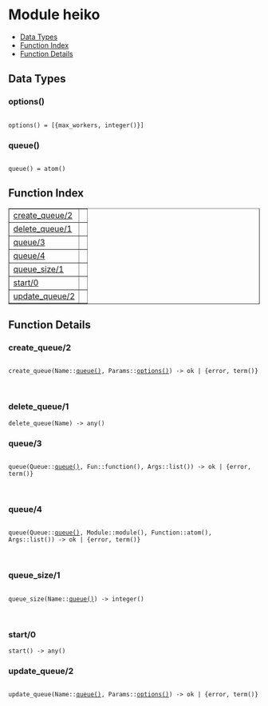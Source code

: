 

# Module heiko #
* [Data Types](#types)
* [Function Index](#index)
* [Function Details](#functions)

<a name="types"></a>

## Data Types ##




### <a name="type-options">options()</a> ###


<pre><code>
options() = [{max_workers, integer()}]
</code></pre>




### <a name="type-queue">queue()</a> ###


<pre><code>
queue() = atom()
</code></pre>

<a name="index"></a>

## Function Index ##


<table width="100%" border="1" cellspacing="0" cellpadding="2" summary="function index"><tr><td valign="top"><a href="#create_queue-2">create_queue/2</a></td><td></td></tr><tr><td valign="top"><a href="#delete_queue-1">delete_queue/1</a></td><td></td></tr><tr><td valign="top"><a href="#queue-3">queue/3</a></td><td></td></tr><tr><td valign="top"><a href="#queue-4">queue/4</a></td><td></td></tr><tr><td valign="top"><a href="#queue_size-1">queue_size/1</a></td><td></td></tr><tr><td valign="top"><a href="#start-0">start/0</a></td><td></td></tr><tr><td valign="top"><a href="#update_queue-2">update_queue/2</a></td><td></td></tr></table>


<a name="functions"></a>

## Function Details ##

<a name="create_queue-2"></a>

### create_queue/2 ###

<pre><code>
create_queue(Name::<a href="#type-queue">queue()</a>, Params::<a href="#type-options">options()</a>) -&gt; ok | {error, term()}
</code></pre>
<br />

<a name="delete_queue-1"></a>

### delete_queue/1 ###

`delete_queue(Name) -> any()`

<a name="queue-3"></a>

### queue/3 ###

<pre><code>
queue(Queue::<a href="#type-queue">queue()</a>, Fun::function(), Args::list()) -&gt; ok | {error, term()}
</code></pre>
<br />

<a name="queue-4"></a>

### queue/4 ###

<pre><code>
queue(Queue::<a href="#type-queue">queue()</a>, Module::module(), Function::atom(), Args::list()) -&gt; ok | {error, term()}
</code></pre>
<br />

<a name="queue_size-1"></a>

### queue_size/1 ###

<pre><code>
queue_size(Name::<a href="#type-queue">queue()</a>) -&gt; integer()
</code></pre>
<br />

<a name="start-0"></a>

### start/0 ###

`start() -> any()`

<a name="update_queue-2"></a>

### update_queue/2 ###

<pre><code>
update_queue(Name::<a href="#type-queue">queue()</a>, Params::<a href="#type-options">options()</a>) -&gt; ok | {error, term()}
</code></pre>
<br />

